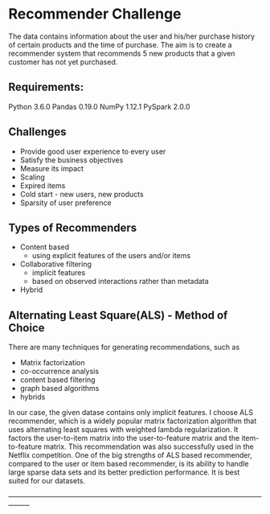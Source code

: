 # Recommender Challenge



The data contains information about the user and his/her purchase history of certain products and the time of purchase. The aim is to create a recommender system that recommends 5 new products that a given customer has not yet purchased. 



## Requirements:



Python 3.6.0
Pandas 0.19.0
NumPy 1.12.1
PySpark 2.0.0


## Challenges



- Provide good user experience to every user
- Satisfy the business objectives
- Measure its impact
- Scaling
- Expired items
- Cold start - new users, new products
- Sparsity of user preference

## Types of Recommenders



- Content based
    - using explicit features of the users and/or items
- Collaborative filtering
    - implicit features
    - based on observed interactions rather than metadata
- Hybrid

## Alternating Least Square(ALS) - Method of Choice



There are many techniques for generating recommendations, such as
- Matrix factorization
- co-occurrence analysis
- content based filtering
- graph based algorithms
- hybrids

In our case, the given datase contains only implicit features. I choose ALS recommender, which is a widely popular matrix factorization algorithm that uses alternating least squares with weighted lambda regularization. It factors the user-to-item matrix into the user-to-feature matrix and the item-to-feature matrix. This recommendation was also successfully used in the Netflix competition.
One of the big strengths of ALS based recommender, compared to the user or item based recommender, is its ability to handle large sparse data sets and its better prediction performance. It is best suited for our datasets.

———————————————————————————————————————

